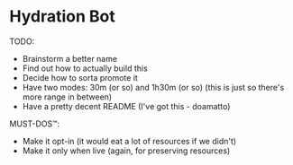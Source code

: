 # Hydration Bot

TODO:
- Brainstorm a better name
- Find out how to actually build this
- Decide how to sorta promote it
- Have two modes: 30m (or so) and 1h30m (or so) (this is just so there's more range in between)
- Have a pretty decent README (I've got this - doamatto)

MUST-DOS™:
- Make it opt-in (it would eat a lot of resources if we didn't)
- Make it only when live (again, for preserving resources)